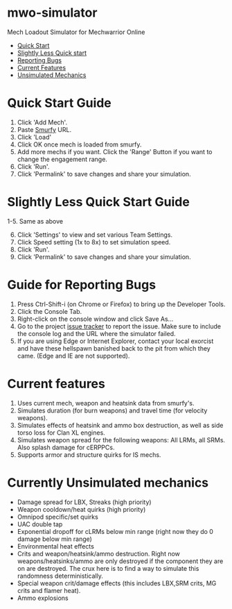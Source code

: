 # mwo-simulator
Mech Loadout Simulator for Mechwarrior Online

* [Quick Start](#quick-start-guide)
* [Slightly Less Quick start](#slightly-less-quick-start-guide)
* [Reporting Bugs](#guide-for-reporting-bugs)
* [Current Features](#current-features)
* [Unsimulated Mechanics](#currently-unsimulated-mechanics)

# Quick Start Guide

1. Click 'Add Mech'.
2. Paste [Smurfy](http://mwo.smurfy-net.de/) URL.
3. Click 'Load'
4. Click OK once mech is loaded from smurfy.
5. Add more mechs if you want. Click the 'Range' Button if you want to change the engagement range.
6. Click 'Run'.
7. Click 'Permalink' to save changes and share your simulation.

# Slightly Less Quick Start Guide

1-5. Same as above

6. Click 'Settings' to view and set various Team Settings.
7. Click Speed setting (1x to 8x) to set simulation speed.
8. Click 'Run'.
9. Click 'Permalink' to save changes and share your simulation.

# Guide for Reporting Bugs

1. Press Ctrl-Shift-i (on Chrome or Firefox) to bring up the Developer Tools.
2. Click the Console Tab.
3. Right-click on the console window and click Save As...
4. Go to the project [issue tracker](https://github.com/fat4eyes-mwo/mwo-simulator/issues) to report the issue. Make sure to include the console log and the URL where the simulator failed.
5. If you are using Edge or Internet Explorer, contact your local exorcist and have these hellspawn banished back to the pit from which they came. (Edge and IE are not supported).

# Current features

1. Uses current mech, weapon and heatsink data from smurfy's.
2. Simulates duration (for burn weapons) and travel time (for velocity weapons).
3. Simulates effects of heatsink and ammo box destruction, as well as side torso loss for Clan XL engines.
5. Simulates weapon spread for the following weapons: All LRMs, all SRMs. Also splash damage for cERPPCs.
4. Supports armor and structure quirks for IS mechs.

# Currently Unsimulated mechanics

* Damage spread for LBX, Streaks (high priority)
* Weapon cooldown/heat quirks (high priority)
* Omnipod specific/set quirks
* UAC double tap
* Exponential dropoff for cLRMs below min range (right now they do 0 damage below min range)
* Environmental heat effects
* Crits and weapon/heatsink/ammo destruction. Right now weapons/heatsinks/ammo are only destroyed if the component they are on are destroyed. The crux here is to find a way to simulate this randomness deterministically.
* Special weapon crit/damage effects (this includes LBX,SRM crits, MG crits and flamer heat).
* Ammo explosions
